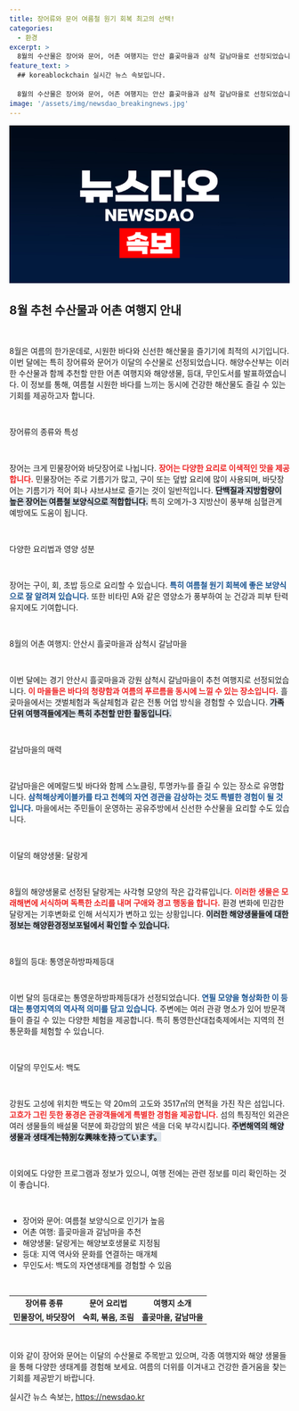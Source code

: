 ```yaml
---
title: 장어류와 문어 여름철 원기 회복 최고의 선택!
categories:
  - 환경
excerpt: >
  8월의 수산물은 장어와 문어, 어촌 여행지는 안산 흘곶마을과 삼척 갈남마을로 선정되었습니다. 또한 해양생물로 달랑게, 등대는 통영운하방파제, 무인도서는 백도가 뽑혔습니다. 올여름, 특별한 해양 경험을 놓치지 마세요!
feature_text: >
  ## koreablockchain 실시간 뉴스 속보입니다.

  8월의 수산물은 장어와 문어, 어촌 여행지는 안산 흘곶마을과 삼척 갈남마을로 선정되었습니다. 또한 해양생물로 달랑게, 등대는 통영운하방파제, 무인도서는 백도가 뽑혔습니다. 올여름, 특별한 해양 경험을 놓치지 마세요!
image: '/assets/img/newsdao_breakingnews.jpg'
---
```


<p><img src="/assets/img/newsdao_breakingnews.jpg" alt="koreablockchain 속보" /></p>

<h2 data-ke-size="size26">8월 추천 수산물과 어촌 여행지 안내</h2>

<p data-ke-size="size16">&nbsp;</p>

<p>8월은 여름의 한가운데로, 시원한 바다와 신선한 해산물을 즐기기에 최적의 시기입니다. 이번 달에는 특히 장어류와 문어가 이달의 수산물로 선정되었습니다. 해양수산부는 이러한 수산물과 함께 추천할 만한 어촌 여행지와 해양생물, 등대, 무인도서를 발표하였습니다. 이 정보를 통해, 여름철 시원한 바다를 느끼는 동시에 건강한 해산물도 즐길 수 있는 기회를 제공하고자 합니다. </p>

<p data-ke-size="size16">&nbsp;</p>

<p>장어류의 종류와 특성</p>

<p data-ke-size="size16">&nbsp;</p>

<p>장어는 크게 민물장어와 바닷장어로 나뉩니다. <b><span style="color: #ee2323;">장어는 다양한 요리로 이색적인 맛을 제공합니다.</span></b> 민물장어는 주로 기름기가 많고, 구이 또는 덮밥 요리에 많이 사용되며, 바닷장어는 기름기가 적어 회나 샤브샤브로 즐기는 것이 일반적입니다. <b><span style="background-color: #21538527;">단백질과 지방함량이 높은 장어는 여름철 보양식으로 적합합니다.</span></b> 특히 오메가-3 지방산이 풍부해 심혈관계 예방에도 도움이 됩니다.</p>

<p data-ke-size="size16">&nbsp;</p>

<p>다양한 요리법과 영양 성분</p>

<p data-ke-size="size16">&nbsp;</p>

<p>장어는 구이, 회, 초밥 등으로 요리할 수 있습니다. <b><span style="color: #1a5490;">특히 여름철 원기 회복에 좋은 보양식으로 잘 알려져 있습니다.</span></b> 또한 비타민 A와 같은 영양소가 풍부하여 눈 건강과 피부 탄력 유지에도 기여합니다.</p>

<p data-ke-size="size16">&nbsp;</p>

<p>8월의 어촌 여행지: 안산시 흘곶마을과 삼척시 갈남마을</p>

<p data-ke-size="size16">&nbsp;</p>

<p>이번 달에는 경기 안산시 흘곶마을과 강원 삼척시 갈남마을이 추천 여행지로 선정되었습니다. <b><span style="color: #ee2323;">이 마을들은 바다의 청량함과 여름의 푸르름을 동시에 느낄 수 있는 장소입니다.</span></b> 흘곶마을에서는 갯벌체험과 독살체험과 같은 전통 어업 방식을 경험할 수 있습니다. <b><span style="background-color: #21538527;">가족 단위 여행객들에게는 특히 추천할 만한 활동입니다.</span></b></p>

<p data-ke-size="size16">&nbsp;</p>

<p>갈남마을의 매력</p>

<p data-ke-size="size16">&nbsp;</p>

<p>갈남마을은 에메랄드빛 바다와 함께 스노클링, 투명카누를 즐길 수 있는 장소로 유명합니다. <b><span style="color: #1a5490;">삼척해상케이블카를 타고 천혜의 자연 경관을 감상하는 것도 특별한 경험이 될 것입니다.</span></b> 마을에서는 주민들이 운영하는 공유주방에서 신선한 수산물을 요리할 수도 있습니다.</p>

<p data-ke-size="size16">&nbsp;</p>

<p>이달의 해양생물: 달랑게</p>

<p data-ke-size="size16">&nbsp;</p>

<p>8월의 해양생물로 선정된 달랑게는 사각형 모양의 작은 갑각류입니다. <b><span style="color: #ee2323;">이러한 생물은 모래해변에 서식하며 독특한 소리를 내며 구애와 경고 행동을 합니다.</span></b> 환경 변화에 민감한 달랑게는 기후변화로 인해 서식지가 변하고 있는 상황입니다. <b><span style="background-color: #21538527;">이러한 해양생물들에 대한 정보는 해양환경정보포털에서 확인할 수 있습니다.</span></b></p>

<p data-ke-size="size16">&nbsp;</p>

<p>8월의 등대: 통영운하방파제등대</p>

<p data-ke-size="size16">&nbsp;</p>

<p>이번 달의 등대로는 통영운하방파제등대가 선정되었습니다. <b><span style="color: #1a5490;">연필 모양을 형상화한 이 등대는 통영지역의 역사적 의미를 담고 있습니다.</span></b> 주변에는 여러 관광 명소가 있어 방문객들이 즐길 수 있는 다양한 체험을 제공합니다. 특히 통영한산대첩축제에서는 지역의 전통문화를 체험할 수 있습니다.</p>

<p data-ke-size="size16">&nbsp;</p>

<p>이달의 무인도서: 백도</p>

<p data-ke-size="size16">&nbsp;</p>

<p>강원도 고성에 위치한 백도는 약 20m의 고도와 3517㎡의 면적을 가진 작은 섬입니다. <b><span style="color: #ee2323;">고흐가 그린 듯한 풍경은 관광객들에게 특별한 경험을 제공합니다.</span></b> 섬의 특징적인 외관은 여러 생물들의 배설물 덕분에 화강암의 밝은 색을 더욱 부각시킵니다. <b><span style="background-color: #21538527;">주변해역의 해양 생물과 생태계는特別な興味を持っています。</span></b></p>

<p data-ke-size="size16">&nbsp;</p>

<p>이외에도 다양한 프로그램과 정보가 있으니, 여행 전에는 관련 정보를 미리 확인하는 것이 좋습니다.</p>

<p data-ke-size="size16">&nbsp;</p>    

<ul>
  <li>장어와 문어: 여름철 보양식으로 인기가 높음</li>
  <li>어촌 여행: 흘곶마을과 갈남마을 추천</li>
  <li>해양생물: 달랑게는 해양보호생물로 지정됨</li>
  <li>등대: 지역 역사와 문화를 연결하는 매개체</li>
  <li>무인도서: 백도의 자연생태계를 경험할 수 있음</li>
</ul>

<p data-ke-size="size16">&nbsp;</p>

<table style="width: 100%;">
  <tr>
    <td style="text-align: center; height: 17px;"><b>장어류 종류</b></td>
    <td style="text-align: center; height: 17px;"><b>문어 요리법</b></td>
    <td style="text-align: center; height: 17px;"><b>여행지 소개</b></td>
  </tr>
  <tr>
    <td style="text-align: center; height: 17px;"><b>민물장어, 바닷장어</b></td>
    <td style="text-align: center; height: 17px;"><b>숙회, 볶음, 조림</b></td>
    <td style="text-align: center; height: 17px;"><b>흘곶마을, 갈남마을</b></td>
  </tr>
</table>

<p data-ke-size="size16">&nbsp;</p>

<p>이와 같이 장어와 문어는 이달의 수산물로 주목받고 있으며, 각종 여행지와 해양 생물들을 통해 다양한 생태계를 경험해 보세요. 여름의 더위를 이겨내고 건강한 즐거움을 찾는 기회를 제공받기 바랍니다.</p>
실시간 뉴스 속보는, <a href="https://newsdao.kr" rel="dofollow">https://newsdao.kr</a>



